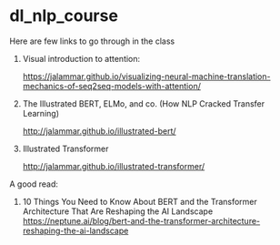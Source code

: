 # dl_nlp_course

Here are few links to go through in the class

1. Visual introduction to attention:

    https://jalammar.github.io/visualizing-neural-machine-translation-mechanics-of-seq2seq-models-with-attention/

2. The Illustrated BERT, ELMo, and co. (How NLP Cracked Transfer Learning)

    http://jalammar.github.io/illustrated-bert/

3. Illustrated Transformer

    http://jalammar.github.io/illustrated-transformer/



A good read:

1. 10 Things You Need to Know About BERT and the Transformer Architecture That Are Reshaping the AI Landscape 
    https://neptune.ai/blog/bert-and-the-transformer-architecture-reshaping-the-ai-landscape
    
    
